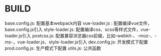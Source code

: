 # BUILD

base.config.js: 配置基本webpack内容 
vue-loader.js : 配置编译vue文件，base.config.js引入
style-loader.js: 配置编译css、scss等样式文件，vue-loader.js引入
postcss.js: 配置兼容浏览器css前缀，比如-webkit-、-moz-、-ms-，vue-loader.js、style-loader.js引入
dev.config.js: 开发模式下配置
prod.config.js: 生产模式下配置
utils.js: 公共函数

